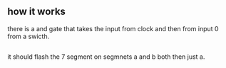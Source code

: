 ## how it works 
there is a and gate that takes the input from clock and then from input 0 from a swicth.
##
it should flash the 7 segment on segmnets a and b both then just a.

